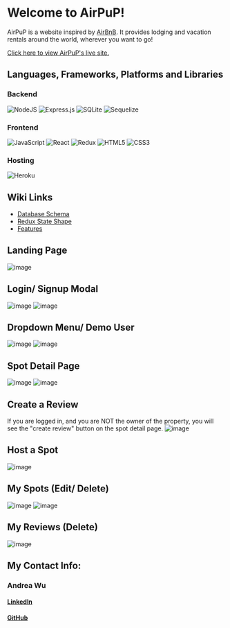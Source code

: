 # Welcome to AirPuP!

AirPuP is a website inspired by [AirBnB](https://airbnb.com/). It provides lodging and vacation rentals around the world, wherever you want to go!

[Click here to view AirPuP's live site.](https://andrea-airbnb.herokuapp.com/)

## Languages, Frameworks, Platforms and Libraries

### Backend

![NodeJS](https://img.shields.io/badge/node.js-6DA55F?style=for-the-badge&logo=node.js&logoColor=white) ![Express.js](https://img.shields.io/badge/express.js-%23404d59.svg?style=for-the-badge&logo=express&logoColor=%2361DAFB) ![SQLite](https://img.shields.io/badge/sqlite-%2307405e.svg?style=for-the-badge&logo=sqlite&logoColor=white) ![Sequelize](https://img.shields.io/badge/Sequelize-52B0E7?style=for-the-badge&logo=Sequelize&logoColor=white)

### Frontend

![JavaScript](https://img.shields.io/badge/javascript-%23323330.svg?style=for-the-badge&logo=javascript&logoColor=%23F7DF1E) ![React](https://img.shields.io/badge/react-%2320232a.svg?style=for-the-badge&logo=react&logoColor=%2361DAFB) ![Redux](https://img.shields.io/badge/redux-%23593d88.svg?style=for-the-badge&logo=redux&logoColor=white) ![HTML5](https://img.shields.io/badge/html5-%23E34F26.svg?style=for-the-badge&logo=html5&logoColor=white) ![CSS3](https://img.shields.io/badge/css3-%231572B6.svg?style=for-the-badge&logo=css3&logoColor=white)

### Hosting

![Heroku](https://img.shields.io/badge/heroku-%23430098.svg?style=for-the-badge&logo=heroku&logoColor=white)

## Wiki Links

- [Database Schema](https://github.com/andreazwu/AirPuP/wiki/Database-Schema)
- [Redux State Shape](https://github.com/andreazwu/AirPuP/wiki/Redux-State-Shape)
- [Features](https://github.com/andreazwu/AirPuP/wiki/Feature-List)

## Landing Page
![image](https://user-images.githubusercontent.com/17817050/197360844-f9b37b5c-5a9f-44e6-ace9-0a4ce8f0539f.png)

## Login/ Signup Modal
![image](https://user-images.githubusercontent.com/17817050/197361549-c6e4ca05-0bb9-4d91-b361-060035125fc9.png)
![image](https://user-images.githubusercontent.com/17817050/197361515-8cbb012f-f790-488e-815c-81b3bec614e0.png)

## Dropdown Menu/ Demo User
![image](https://user-images.githubusercontent.com/17817050/197360924-2b20077e-7733-450b-b05e-de35d0246f30.png) ![image](https://user-images.githubusercontent.com/17817050/197360907-c7ac5a66-c78a-4fbf-97a0-2ff031b31bad.png)

## Spot Detail Page
![image](https://user-images.githubusercontent.com/17817050/197360469-06f41448-2378-4486-b476-5f964f6fe5e8.png)
![image](https://user-images.githubusercontent.com/17817050/197360483-959c8035-9cbf-4d19-bbcd-0db3a4638365.png)

## Create a Review
If you are logged in, and you are NOT the owner of the property, you will see the "create review" button on the spot detail page.
![image](https://user-images.githubusercontent.com/17817050/197360575-404fa39f-7165-49c6-97c2-2b11a4e4d970.png)

## Host a Spot
![image](https://user-images.githubusercontent.com/17817050/197361279-dbf9917a-be21-40fe-863d-74ec1241f6a8.png)

## My Spots (Edit/ Delete)
![image](https://user-images.githubusercontent.com/17817050/197361033-de1e0cb1-ca88-4b0d-9ed0-a6f2b39e2916.png)
![image](https://user-images.githubusercontent.com/17817050/197361048-90015d21-3045-4fee-9d50-15020d6924d2.png)

## My Reviews (Delete)
![image](https://user-images.githubusercontent.com/17817050/197361095-56becb84-3baf-411d-923e-0abb97e41935.png)

## My Contact Info:

### Andrea Wu

#### [LinkedIn](https://www.linkedin.com/in/andreazwu/)

#### [GitHub](https://github.com/andreazwu)
